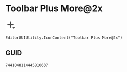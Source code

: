 # Toolbar Plus More@2x
![](/img/Toolbar%20Plus%20More@2x.png)

``` CSharp
EditorGUIUtility.IconContent("Toolbar Plus More@2x")
```
## GUID
```
7441048114445810637
```
